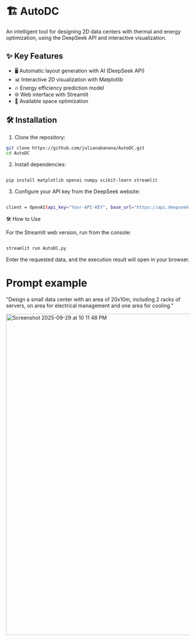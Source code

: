 # 🏗️ AutoDC

An intelligent tool for designing 2D data centers with thermal and energy optimization, using the DeepSeek API and interactive visualization.

## ✨ Key Features

- 🖥️ Automatic layout generation with AI (DeepSeek API)
- 📊 Interactive 2D visualization with Matplotlib
- 🔥 Energy efficiency prediction model
- 🌐 Web interface with Streamlit
- 📏 Available space optimization

## 🛠️ Installation

1. Clone the repository:
```bash
git clone https://github.com/julianabanana/AutoDC.git
cd AutoDC
```

2. Install dependencies:

```bash

pip install matplotlib openai numpy scikit-learn streamlit

```
3. Configure your API key from the DeepSeek website:

```bash

client = OpenAI(api_key="Your-API-KEY", base_url="https://api.deepseek.com")
```
🛠️ How to Use

For the Streamlit web version, run from the console:
```bash

streamlit run AutoDC.py
```

Enter the requested data, and the execution result will open in your browser.

# Prompt example
"Design a small data center with an area of 20x10m, including 2 racks of servers, on area for electrical management and one area for cooling."

<img width="729" height="878" alt="Screenshot 2025-09-29 at 10 11 48 PM" src="https://github.com/user-attachments/assets/d61455be-b767-4e7d-846b-0ae32d08924e" />

